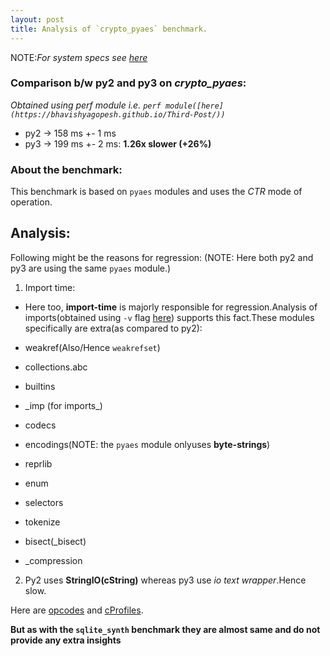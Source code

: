 ```yaml
---
layout: post
title: Analysis of `crypto_pyaes` benchmark.
---
```


NOTE:*For system specs see [here](https://bhavishyagopesh.github.io/Second-Post/)*

### Comparison b/w py2 and py3 on *crypto_pyaes*:

*Obtained using perf module i.e. `perf module([here](https://bhavishyagopesh.github.io/Third-Post/))`*

- py2 -> 158 ms +- 1 ms
- py3 -> 199 ms +- 2 ms: **1.26x slower (+26%)**

### About the benchmark:
This benchmark is based on `pyaes` modules and uses the *CTR* mode of operation.

## Analysis:

 Following might be the reasons for regression: (NOTE: Here both py2 and py3 are using the same `pyaes` module.)

 1. Import time:
- Here too, **import-time** is majorly responsible for regression.Analysis of imports(obtained using `-v` flag [here](https://github.com/bhavishyagopesh/gsoc_2017/tree/master/python_verbose)) supports this fact.These modules specifically are extra(as compared to py2):

- weakref(Also/Hence `weakrefset`)
- collections.abc
- builtins
- \_imp   (for imports_)           
- codecs
- encodings(NOTE: the `pyaes` module onlyuses **byte-strings**)
- reprlib
- enum
- selectors
- tokenize
- bisect(\_bisect)
- \_compression

2. Py2 uses **StringIO(cString)** whereas py3 use *io text wrapper*.Hence slow.

Here are [opcodes](https://github.com/bhavishyagopesh/gsoc_2017/tree/master/opcodes) and [cProfiles](https://github.com/bhavishyagopesh/gsoc_2017/tree/master/cProfiles).

**But as with the `sqlite_synth` benchmark they are almost same and do not provide any extra insights**

